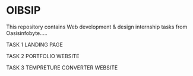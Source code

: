 # OIBSIP
This repository contains Web development & design internship tasks from Oasisinfobyte.....

TASK 1 LANDING PAGE

TASK 2 PORTFOLIO WEBSITE

TASK 3 TEMPRETURE CONVERTER WEBSITE

